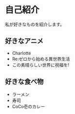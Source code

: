 # 自己紹介

私が好きなものを紹介します。

## 好きなアニメ

- Charlotte
- Re:ゼロから始める異世界生活
- この素晴らしい世界に祝福を!

## 好きな食べ物

- ラーメン
- 寿司
- CoCo壱のカレー

